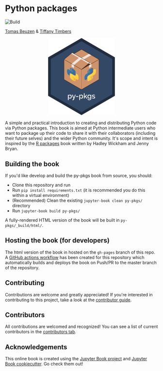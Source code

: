 # Python packages

![Build](https://github.com/UBC-MDS/py-pkgs/workflows/Build/badge.svg)

[Tomas Beuzen](https://www.tomasbeuzen.com/) & [Tiffany Timbers](https://www.tiffanytimbers.com/)

<p align="center">
  <img src="py-pkgs/chapters/img/project/py-pkgs-hex.png" width="220">
</p>

A simple and practical introduction to creating and distributing Python code via Python packages. This book is aimed at Python intermediate users who want to package up their code to share it with their collaborators (including their future selves) and the wider Python community. It's scope and intent is inspired by the [R packages](https://r-pkgs.org/) book written by Hadley Wickham and Jenny Bryan.

## Building the book

If you'd like develop and build the py-pkgs book from source, you should:

- Clone this repository and run
- Run `pip install requirements.txt` (it is recommended you do this within a virtual environment)
- (Recommended) Clean the existing `jupyter-book clean py-pkgs/` directory
- Run `jupyter-book build py-pkgs/`

A fully-rendered HTML version of the book will be built in `py-pkgs/_build/html/`.

## Hosting the book (for developers)

The html version of the book in hosted on the `gh-pages` branch of this repo. A [GitHub actions workflow](.github/workflows/render-and-deploy.yml) has been created for this repository which automatically builds and deploys the book on Push/PR to the master branch of the repository.

## Contributing

Contributions are welcome and greatly appreciated! If you're interested in contributing to this project, take a look at the [contributor guide](docs/CONTRIBUTING.md).

## Contributors

All contributions are welcomed and recognized! You can see a list of current contributors in the [contributors tab](https://github.com/UBC-MDS/py-pkgs/graphs/contributors).

## Acknowledgements

This online book is created using the [Jupyter Book project](https://jupyterbook.org/) and [Jupyter Book cookiecutter](https://github.com/UBC-MDS/cookiecutter-jupyter-book). Go check them out!
